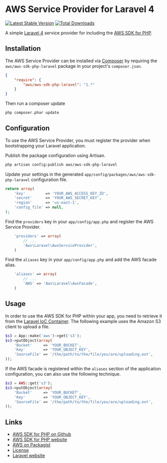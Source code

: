 # AWS Service Provider for Laravel 4

[![Latest Stable Version](https://poser.pugx.org/aws/aws-sdk-php-laravel/v/stable.png)](https://packagist.org/packages/aws/aws-sdk-php-laravel)
[![Total Downloads](https://poser.pugx.org/aws/aws-sdk-php-laravel/downloads.png)](https://packagist.org/packages/aws/aws-sdk-php-laravel)

A simple [Laravel 4](http://four.laravel.com/) service provider for including the [AWS SDK for PHP](https://github.com/aws/aws-sdk-php).

## Installation

The AWS Service Provider can be installed via [Composer](http://getcomposer.org) by requiring the
`aws/aws-sdk-php-laravel` package in your project's `composer.json`.

```json
{
    "require": {
        "aws/aws-sdk-php-laravel": "1.*"
    }
}
```

Then run a composer update
```sh
php composer.phar update
```

## Configuration

To use the AWS Service Provider, you must register the provider when bootstrapping your Laravel application.

Publish the package configuration using Artisan.

```sh
php artisan config:publish aws/aws-sdk-php-laravel
```

Update your settings in the generated `app/config/packages/aws/aws-sdk-php-laravel` configuration file.

```php
return array(
    'key'         => 'YOUR_AWS_ACCESS_KEY_ID',
    'secret'      => 'YOUR_AWS_SECRET_KEY',
    'region'      => 'us-east-1',
    'config_file' => null,
);
```

Find the `providers` key in your `app/config/app.php` and register the AWS Service Provider.

```php
    'providers' => array(
        // ...
        'Aws\Laravel\AwsServiceProvider',
    )
```

Find the `aliases` key in your `app/config/app.php` and add the AWS facade alias.

```php
    'aliases' => array(
        // ...
        'AWS' => 'Aws\Laravel\AwsFacade',
    )
```

## Usage

In order to use the AWS SDK for PHP within your app, you need to retrieve it from the [Laravel IoC
Container](http://four.laravel.com/docs/ioc). The following example uses the Amazon S3 client to upload a file.

```php
$s3 = App::make('aws')->get('s3');
$s3->putObject(array(
    'Bucket'     => 'YOUR_BUCKET',
    'Key'        => 'YOUR_OBJECT_KEY',
    'SourceFile' => '/the/path/to/the/file/you/are/uploading.ext',
));
```

If the AWS facade is registered within the `aliases` section of the application configuration, you can also use the
following technique.

```php
$s3 = AWS::get('s3');
$s3->putObject(array(
    'Bucket'     => 'YOUR_BUCKET',
    'Key'        => 'YOUR_OBJECT_KEY',
    'SourceFile' => '/the/path/to/the/file/you/are/uploading.ext',
));
```

## Links

* [AWS SDK for PHP on Github](http://github.com/aws/aws-sdk-php)
* [AWS SDK for PHP website](http://aws.amazon.com/sdkforphp/)
* [AWS on Packagist](https://packagist.org/packages/aws)
* [License](http://aws.amazon.com/apache2.0/)
* [Laravel website](http://laravel.com)
